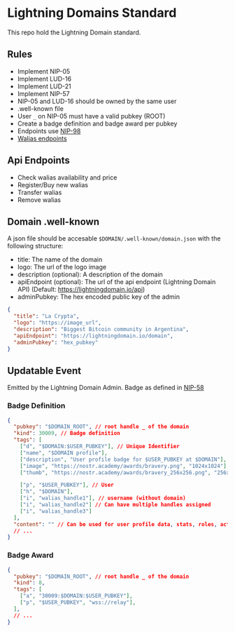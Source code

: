 # Lightning Domains Standard

This repo hold the Lightning Domain standard.

## Rules
- Implement NIP-05
- Implement LUD-16
- Implement LUD-21
- Implement NIP-57
- NIP-05 and LUD-16 should be owned by the same user
- .well-known file
- User `_` on NIP-05 must have a valid pubkey (ROOT)
- Create a badge definition and badge award per pubkey
- Endpoints use [NIP-98](https://github.com/nostr-protocol/nips/blob/master/98.md)
- [Walias endpoints](./API_ENDPOINTS.md)

## Api Endpoints
- Check walias availability and price
- Register/Buy new walias
- Transfer walias
- Remove walias

## Domain .well-known

A json file should be accesable `$DOMAIN/.well-known/domain.json` with the following structure:

- title: The name of the domain
- logo: The url of the logo image
- description (optional): A description of the domain
- apiEndpoint (optional): The url of the api endpoint (Lightning Domain API) (Default: https://lightningdomain.io/api)
- adminPubkey: The hex encoded public key of the admin

```json
{
  "title": "La Crypta",
  "logo": "https://image_url",
  "description": "Biggest Bitcoin community in Argentina",
  "apiEndpoint": "https://lightningdomain.io/domain",
  "adminPubkey": "hex_pubkey"
}
```

## Updatable Event

Emitted by the Lightning Domain Admin. Badge as defined in [NIP-58](https://github.com/nostr-protocol/nips/blob/master/58.md)

### Badge Definition

```json
{
  "pubkey": "$DOMAIN_ROOT", // root handle _ of the domain
  "kind": 30009, // Badge definition
  "tags": [
    ["d", "$DOMAIN:$USER_PUBKEY"], // Unique Identifier
    ["name", "$DOMAIN profile"],
    ["description", "User profile badge for $USER_PUBKEY at $DOMAIN"],
    ["image", "https://nostr.academy/awards/bravery.png", "1024x1024"], // Domain Logo
    ["thumb", "https://nostr.academy/awards/bravery_256x256.png", "256x256"]

    ["p", "$USER_PUBKEY"], // User
    ["h", "$DOMAIN"],
    ["i", "walias_handle1"], // username (without domain)
    ["i", "walias_handle2"] // Can have multiple handles assigned
    ["i", "walias_handle3"]
  ],
  "content": "" // Can be used for user profile data, stats, roles, activity, etc.
  // ...
}
```

### Badge Award

```json
{
  "pubkey": "$DOMAIN_ROOT", // root handle _ of the domain
  "kind": 8,
  "tags": [
    ["a", "30009:$DOMAIN:$USER_PUBKEY"],
    ["p", "$USER_PUBKEY", "wss://relay"],
  ],
  // ...
}
